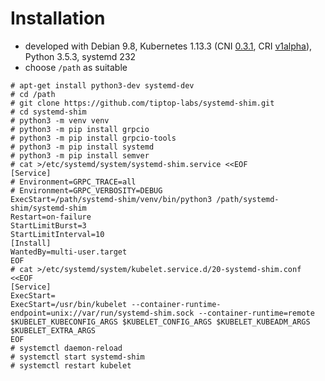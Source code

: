 
# Installation

* developed with Debian 9.8, Kubernetes 1.13.3 (CNI [0.3.1](https://github.com/containernetworking/cni/blob/spec-v0.3.1/SPEC.md), CRI [v1alpha](https://github.com/kubernetes/kubernetes/blob/release-1.13/pkg/kubelet/apis/cri/runtime/v1alpha2/api.proto)), Python 3.5.3, systemd 232
* choose `/path` as suitable

```
# apt-get install python3-dev systemd-dev
# cd /path
# git clone https://github.com/tiptop-labs/systemd-shim.git
# cd systemd-shim
# python3 -m venv venv
# python3 -m pip install grpcio
# python3 -m pip install grpcio-tools
# python3 -m pip install systemd
# python3 -m pip install semver
# cat >/etc/systemd/system/systemd-shim.service <<EOF
[Service]
# Environment=GRPC_TRACE=all
# Environment=GRPC_VERBOSITY=DEBUG
ExecStart=/path/systemd-shim/venv/bin/python3 /path/systemd-shim/systemd-shim
Restart=on-failure
StartLimitBurst=3
StartLimitInterval=10
[Install]
WantedBy=multi-user.target
EOF
# cat >/etc/systemd/system/kubelet.service.d/20-systemd-shim.conf <<EOF
[Service]
ExecStart=
ExecStart=/usr/bin/kubelet --container-runtime-endpoint=unix://var/run/systemd-shim.sock --container-runtime=remote $KUBELET_KUBECONFIG_ARGS $KUBELET_CONFIG_ARGS $KUBELET_KUBEADM_ARGS $KUBELET_EXTRA_ARGS
EOF
# systemctl daemon-reload
# systemctl start systemd-shim
# systemctl restart kubelet
```
